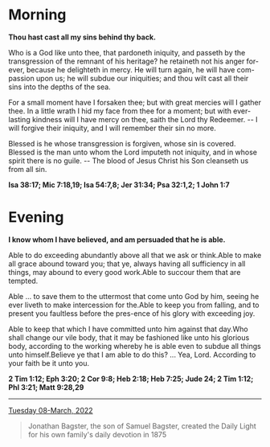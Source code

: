 # Morning

**Thou hast cast all my sins behind thy back.**
 
Who is a God like unto thee, that pardoneth iniquity, and passeth by the transgression of the remnant of his heritage? he retaineth not his anger for- ever, because he delighteth in mercy. He will turn again, he will have com-passion upon us; he will subdue our iniquities; and thou wilt cast all their sins into the depths of the sea.
 
For a small moment have I forsaken thee; but with great mercies will I gather thee. In a little wrath I hid my face from thee for a moment; but with ever-lasting kindness will I have mercy on thee, saith the Lord thy Redeemer. -- I will forgive their iniquity, and I will remember their sin no more.
 
Blessed is he whose transgression is forgiven, whose sin is covered. Blessed is the man unto whom the Lord imputeth not iniquity, and in whose spirit there is no guile. -- The blood of Jesus Christ his Son cleanseth us from all sin.  

**Isa 38:17; Mic 7:18,19; Isa 54:7,8; Jer 31:34; Psa 32:1,2; 1 John 1:7**

# Evening

**I know whom I have believed, and am persuaded that he is able.**
 
Able to do exceeding abundantly above all that we ask or think.Able to make all grace abound toward you; that ye, always having all sufficiency in all things, may abound to every good work.Able to succour them that are tempted.
 
Able ... to save them to the uttermost that come unto God by him, seeing he ever liveth to make intercession for the.Able to keep you from falling, and to present you faultless before the pres-ence of his glory with exceeding joy.
 
Able to keep that which I have committed unto him against that day.Who shall change our vile body, that it may be fashioned like unto his glorious body, according to the working whereby he is able even to subdue all things unto himself.Believe ye that I am able to do this? ... Yea, Lord. According to your faith be it unto you.  

**2 Tim 1:12; Eph 3:20; 2 Cor 9:8; Heb 2:18; Heb 7:25; Jude 24; 2 Tim 1:12; Phl 3:21; Matt 9:28,29**

---

[Tuesday 08-March, 2022](https://t.me/s/daily_light)

> Jonathan Bagster, the son of Samuel Bagster, created the Daily Light for his own family's daily devotion in 1875

